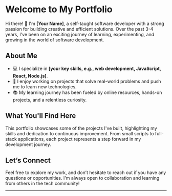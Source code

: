 # Welcome to My Portfolio  

Hi there! 👋 I'm **[Your Name]**, a self-taught software developer with a strong passion for building creative and efficient solutions. Over the past 3-4 years, I've been on an exciting journey of learning, experimenting, and growing in the world of software development.  

## About Me  
- 💻 I specialize in **[your key skills, e.g., web development, JavaScript, React, Node.js]**.  
- 🚀 I enjoy working on projects that solve real-world problems and push me to learn new technologies.  
- 📚 My learning journey has been fueled by online resources, hands-on projects, and a relentless curiosity.  

## What You'll Find Here  
This portfolio showcases some of the projects I've built, highlighting my skills and dedication to continuous improvement. From small scripts to full-stack applications, each project represents a step forward in my development journey.  

## Let’s Connect  
Feel free to explore my work, and don’t hesitate to reach out if you have any questions or opportunities. I'm always open to collaboration and learning from others in the tech community!  

---
